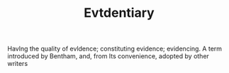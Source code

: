 ---
title: Evtdentiary
letter: E
permalink: "/definitions/bld-evtdentiary.html"
body: Havlng the quality of evldence; constituting evidence; evidencing. A term introduced
  by Bentham, and, from Its convenience, adopted by other writers
published_at: '2018-07-07'
source: Black's Law Dictionary 2nd Ed (1910)
layout: post
---